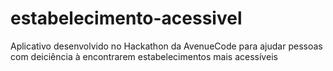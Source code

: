 # estabelecimento-acessivel
Aplicativo desenvolvido no Hackathon da AvenueCode para ajudar pessoas com deiciência à encontrarem estabelecimentos mais acessíveis
